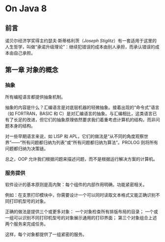 # On Java 8

## 前言

诺贝尔经济学奖得主约瑟夫·斯蒂格利茨（*Joseph Stiglitz*）有一套适用于这里的人生哲学，叫做“承诺升级理论”：继续犯错误的成本由别人承担，而承认错误的成本由自己承担。

## 第一章 对象的概念

### 抽象

所有编程语言都提供抽象机制。

抽象的内容是什么？汇编语言是对底层机器的轻微抽象。接着出现的“命令式”语言（如 FORTRAN，BASIC 和 C）是对汇编语言的抽象。与汇编相比，这类语言已有了长足的改进，但它们的抽象原理依然要求我们着重考虑计算机的结构，而非问题本身的结构。

对一些早期语言来说，如 LISP 和 APL，它们的做法是“从不同的角度观察世界”——“所有问题都归纳为列表”或“所有问题都归纳为算法”。PROLOG 则将所有 问题都归纳为决策链。

总之，OOP 允许我们根据问题来描述问题，而不是根据运行解决方案的计算机。

### 服务提供

软件设计的基本原则是高内聚：每个组件的内部作用明确，功能紧密相关。

例如：在支票打印模块中，你需要设计一个可以同时读取文本格式又能正确识别不同打印机型号的对象。

正确的做法是提供三个或更多对象：
一个对象检查所有排版布局的目录；
一个或一组可以识别不同打印机型号的对象展示通用的打印界面；
第三个对象组合上述两个服务来完成任务。

这样，每个对象都提供了一组紧密的服务。
